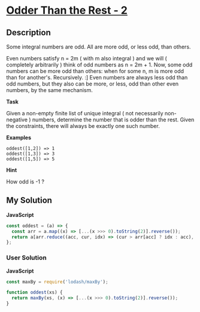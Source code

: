 # [Odder Than the Rest - 2](https://www.codewars.com/kata/5d72704499ee62001a7068c7)

## Description

Some integral numbers are odd. All are more odd, or less odd, than others.

Even numbers satisfy n = 2m ( with m also integral ) and we will ( completely arbitrarily ) think of odd numbers as n = 2m + 1.
Now, some odd numbers can be more odd than others: when for some n, m is more odd than for another's. Recursively. :]
Even numbers are always less odd than odd numbers, but they also can be more, or less, odd than other even numbers, by the same mechanism.

**Task**

Given a non-empty finite list of unique integral ( not necessarily non-negative ) numbers, determine the number that is odder than the rest.
Given the constraints, there will always be exactly one such number.

**Examples**

```
oddest([1,2]) => 1
oddest([1,3]) => 3
oddest([1,5]) => 5
```

**Hint**

How odd is -1 ?

## My Solution

**JavaScript**

```js
const oddest = (a) => {
  const arr = a.map((x) => [...(x >>> 0).toString(2)].reverse());
  return a[arr.reduce((acc, cur, idx) => (cur > arr[acc] ? idx : acc), 0)];
};
```

### User Solution

**JavaScript**

```js
const maxBy = require('lodash/maxBy');

function oddest(xs) {
  return maxBy(xs, (x) => [...(x >>> 0).toString(2)].reverse());
}
```
